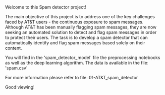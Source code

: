 Welcome to this Spam detector project!

The main objective of this project is to address one of the key challenges faced by AT&T users - the continuous exposure to spam messages. Although AT&T has been manually flagging spam messages, they are now seeking an automated solution to detect and flag spam messages in order to protect their users. The task is to develop a spam detector that can automatically identify and flag spam messages based solely on their content.

You will find in the 'spam_detector_model' file the preprocessing notebooks as well as the deep learning algorithm.
The data is available in the file: 'spam.csv'

For more information please refer to file: 01-AT&T_spam_detector

Good viewing!


